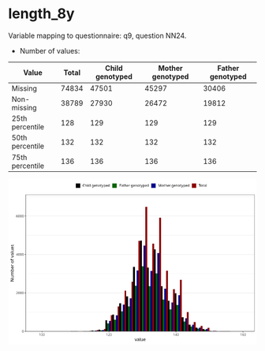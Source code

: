 # length_8y
Variable mapping to questionnaire: q9, question NN24.
- Number of values:

| Value | Total | Child genotyped | Mother genotyped | Father genotyped |
| ----- | ----- | --------------- | ---------------- | ---------------- |
| Missing | 74834 | 47501 | 45297 | 30406 |
| Non-missing | 38789 | 27930 | 26472 | 19812 |
| 25th percentile | 128 | 129 | 129 | 129 |
| 50th percentile | 132 | 132 | 132 | 132 |
| 75th percentile | 136 | 136 | 136 | 136 |



![](length_8y_n.png)



